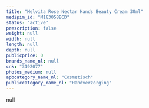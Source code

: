```yaml
---
title: "Melvita Rose Nectar Hands Beauty Cream 30ml"
medipim_id: "M1E305BBCD"
status: "active"
prescription: false
weight: null
width: null
length: null
depth: null
publicprice: 0
brands_name_nl: null
cnk: "3192077"
photos_medium: null
apbcategory_name_nl: "Cosmetisch"
publiccategory_name_nl: "Handverzorging"
---
```

null
